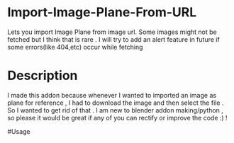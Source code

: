 # Import-Image-Plane-From-URL
Lets you import Image Plane from image url.
Some images might not be fetched but I think that is rare . I will try to add an alert feature in future if some errors(like 404,etc) occur while fetching

# Description
I made this addon because whenever I wanted to imported an image as plane for reference  , I had to download the image and then select the file . So I wanted to get rid of that . I am new to blender addon making/python , so please it would be great if any of you can rectify or improve the code :) !

#Usage

